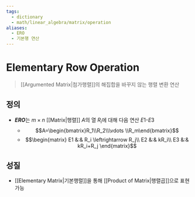 ```yaml
---
tags:
  - dictionary
  - math/linear_algebra/matrix/operation
aliases:
  - ERO
  - 기본행 연산
---
```

# Elementary Row Operation
> [[Argumented Matrix|첨가행렬]]의 해집합을 바꾸지 않는 행렬 변환 연산
## 정의 
+ ***ERO***는 $m\times n$ [[Matrix|행렬]] $A$의 열 $R_i$에 대해 다음 연산 $E1$-$E3$
	+ $$A=\begin{bmatrix}R_1\\R_2\\\vdots \\R_m\end{bmatrix}$$
	+ $$\begin{matrix}
E1 &:& R_i \leftrightarrow R_j\\
E2 &:& kR_i\\
E3 &:& kR_i+R_j
\end{matrix}$$
## 성질
+ [[Elementary Matrix|기본행렬]]을 통해 [[Product of Matrix|행렬곱]]으로 표현 가능